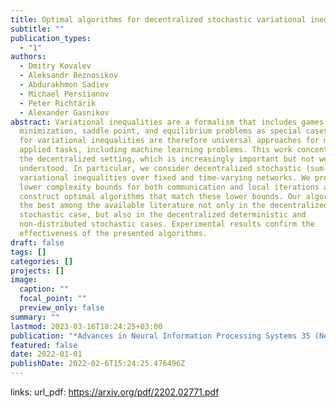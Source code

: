 ```yaml
---
title: Optimal algorithms for decentralized stochastic variational inequalities
subtitle: ""
publication_types:
  - "1"
authors:
  - Dmitry Kovalev
  - Aleksandr Beznosikov
  - Abdurakhmon Sadiev
  - Michael Persiianov
  - Peter Richtárik
  - Alexander Gasnikov
abstract: Variational inequalities are a formalism that includes games,
  minimization, saddle point, and equilibrium problems as special cases. Methods
  for variational inequalities are therefore universal approaches for many
  applied tasks, including machine learning problems. This work concentrates on
  the decentralized setting, which is increasingly important but not well
  understood. In particular, we consider decentralized stochastic (sum-type)
  variational inequalities over fixed and time-varying networks. We present
  lower complexity bounds for both communication and local iterations and
  construct optimal algorithms that match these lower bounds. Our algorithms are
  the best among the available literature not only in the decentralized
  stochastic case, but also in the decentralized deterministic and
  non-distributed stochastic cases. Experimental results confirm the
  effectiveness of the presented algorithms.
draft: false
tags: []
categories: []
projects: []
image:
  caption: ""
  focal_point: ""
  preview_only: false
summary: ""
lastmod: 2023-03-16T18:24:25+03:00
publication: "*Advances in Neural Information Processing Systems 35 (NeurIPS 2022)*"
featured: false
date: 2022-01-01
publishDate: 2022-02-6T15:24:25.476496Z
---
```


links:
url_pdf: https://arxiv.org/pdf/2202.02771.pdf
